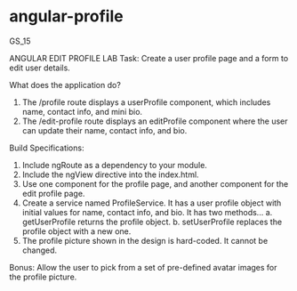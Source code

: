 # angular-profile
GS_15

ANGULAR EDIT PROFILE LAB
Task: Create a user profile page and a form to edit user details.

What does the application do?
1. The /profile route displays a userProfile component, which includes name, contact info,
and mini bio.
2. The /edit-profile route displays an editProfile component where the user can update
their name, contact info, and bio.

Build Specifications:
1. Include ngRoute as a dependency to your module.
2. Include the ngView directive into the index.html.
3. Use one component for the profile page, and another component for the edit profile
page.
4. Create a service named ProfileService. It has a user profile object with initial values for
name, contact info, and bio. It has two methods...
  a. getUserProfile returns the profile object.
  b. setUserProfile replaces the profile object with a new one.
5. The profile picture shown in the design is hard-coded. It cannot be changed.

Bonus:
Allow the user to pick from a set of pre-defined avatar images for the profile picture.

